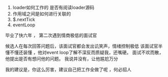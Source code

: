 1. loader如何工作的 是否有阅读loader源码
2. 作用域之间是如何进行关联的
3. $.nextTick
4. eventLoop
   

毕业了快六年 ， 第二次遇到情商极低的面试官

候选人在每次回答问题后，该面试官都会发出讥笑声，情绪控制极低
该面试官半懂不懂还装懂 ，他对event loop了解不深反而质疑我，还嘴硬。
面试不欢而散，他提出是否有想问他的问题。 我说并没有，让他尴尬万分

我的建议是，你这么厉害，建议自己把工作全做了呢 ，何必招人